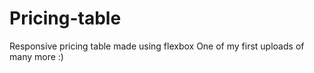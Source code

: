 # Pricing-table
Responsive pricing table made using flexbox
One of my first uploads of many more :)
